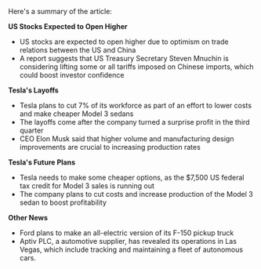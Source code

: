 Here's a summary of the article:

**US Stocks Expected to Open Higher**

* US stocks are expected to open higher due to optimism on trade relations between the US and China
* A report suggests that US Treasury Secretary Steven Mnuchin is considering lifting some or all tariffs imposed on Chinese imports, which could boost investor confidence

**Tesla's Layoffs**

* Tesla plans to cut 7% of its workforce as part of an effort to lower costs and make cheaper Model 3 sedans
* The layoffs come after the company turned a surprise profit in the third quarter
* CEO Elon Musk said that higher volume and manufacturing design improvements are crucial to increasing production rates

**Tesla's Future Plans**

* Tesla needs to make some cheaper options, as the $7,500 US federal tax credit for Model 3 sales is running out
* The company plans to cut costs and increase production of the Model 3 sedan to boost profitability

**Other News**

* Ford plans to make an all-electric version of its F-150 pickup truck
* Aptiv PLC, a automotive supplier, has revealed its operations in Las Vegas, which include tracking and maintaining a fleet of autonomous cars.